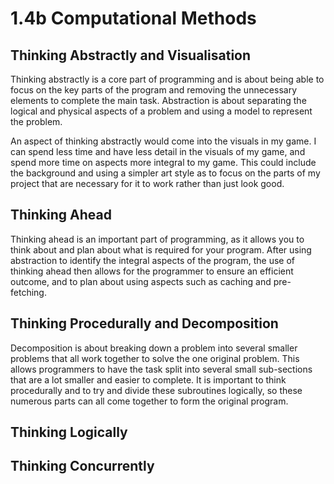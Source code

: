 # 1.4b Computational Methods

## Thinking Abstractly and Visualisation

Thinking abstractly is a core part of programming and is about being able to focus on the key parts of the program and removing the unnecessary elements to complete the main task. Abstraction is about separating the logical and physical aspects of a problem and using a model to represent the problem.&#x20;

An aspect of thinking abstractly would come into the visuals in my game. I can spend less time and have less detail in the visuals of my game, and spend more time on aspects more integral to my game. This could include the background and using a simpler art style as to focus on the parts of my project that are necessary for it to work rather than just look good.

## Thinking Ahead

Thinking ahead is an important part of programming, as it allows you to think about and plan about what is required for your program. After using abstraction to identify the integral aspects of the program, the use of thinking ahead then allows for the programmer to ensure an efficient outcome, and to plan about using aspects such as caching and pre-fetching.&#x20;

## Thinking Procedurally and Decomposition

Decomposition is about breaking down a problem into several smaller problems that all work together to solve the one original problem. This allows programmers to have the task split into several small sub-sections that are a lot smaller and easier to complete. It is important to think procedurally and to try and divide these subroutines logically, so these numerous parts can all come together to form the original program.

## Thinking Logically

## Thinking Concurrently
